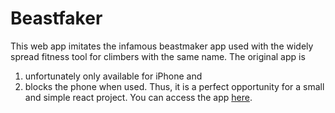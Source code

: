 # Beastfaker

This web app imitates the infamous beastmaker app used with the widely spread fitness tool for climbers with the same name. The original app is 
1. unfortunately only available for iPhone and
2. blocks the phone when used.
Thus, it is a perfect opportunity for a small and simple react project. You can access the app [here](https://beastfaker.herokuapp.com/).
